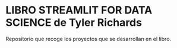 # LIBRO STREAMLIT FOR DATA SCIENCE de Tyler Richards
Repositorio que recoge los proyectos que se desarrollan en el libro.